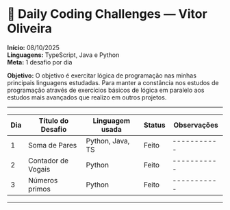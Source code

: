 # 🧩 Daily Coding Challenges — Vitor Oliveira

**Início:** 08/10/2025  
**Linguagens:** TypeScript, Java e Python  
**Meta:** 1 desafio por dia

**Objetivo:** O objetivo é exercitar lógica de programação nas minhas principais linguagens estudadas.
Para manter a constância nos estudos de programação através de exercícios básicos de lógica em paralelo
aos estudos mais avançados que realizo em outros projetos.

---

| Dia | Título do Desafio  | Linguagem usada  | Status | Observações |
| --- | ------------------ | ---------------- | ------ | ----------- |
| 1   | Soma de Pares      | Python, Java, TS | Feito  | ----------- |
| 2   | Contador de Vogais | Python           | Feito  | ----------- |
| 3   | Números primos     | Python           | Feito  | ----------- |

---
